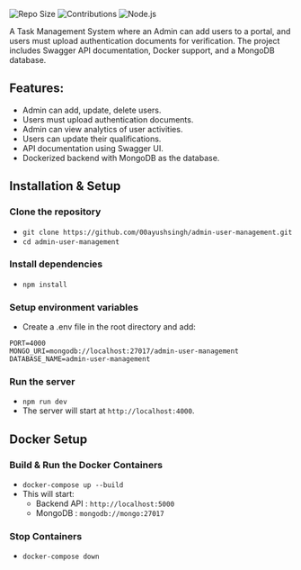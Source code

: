 ![Repo Size](https://img.shields.io/github/repo-size/00ayushsingh/admin-user-management?style=for-the-badge)
![Contributions](https://img.shields.io/badge/Contributions-Welcome-brightgreen?style=for-the-badge)
![Node.js](https://img.shields.io/badge/Node.js-18.x-green?style=for-the-badge&logo=node.js)

A Task Management System where an Admin can add users to a portal, and users must upload authentication documents for verification. The project includes Swagger API documentation, Docker support, and a MongoDB database.

## Features:
- Admin can add, update, delete users.
- Users must upload authentication documents.
- Admin can view analytics of user activities.
- Users can update their qualifications.
- API documentation using Swagger UI.
- Dockerized backend with MongoDB as the database.

## Installation & Setup
### Clone the repository
- `git clone https://github.com/00ayushsingh/admin-user-management.git`
- `cd admin-user-management`

### Install dependencies
- `npm install`

### Setup environment variables
- Create a .env file in the root directory and add:
```
PORT=4000
MONGO_URI=mongodb://localhost:27017/admin-user-management
DATABASE_NAME=admin-user-management
```

### Run the server
- `npm run dev`
- The server will start at `http://localhost:4000`.

## Docker Setup
### Build & Run the Docker Containers
- `docker-compose up --build`
- This will start:
  - Backend API : `http://localhost:5000`
  - MongoDB : `mongodb://mongo:27017`

### Stop Containers
- `docker-compose down`